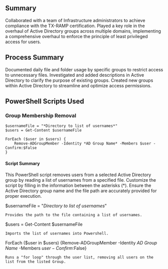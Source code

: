 ## Summary
Collaborated with a team of Infrastructure administrators to achieve compliance with the TX-RAMP certification. Played a key role in the overhaul of Active Directory groups across multiple domains, implementing a comprehensive overhaul to enforce the principle of least privileged access for users.

## Process Summary
Documented daily file and folder usage by specific groups to restrict access to unnecessary files.
Investigated and added descriptions in Active Directory to clarify the purpose of existing groups.
Created new groups within Active Directory to streamline and optimize access permissions.

## PowerShell Scripts Used
### Group Membership Removal
```
$usernameFile = "*Directory to list of usernames*"
$users = Get-Content $usernameFile

ForEach ($user in $users) {
    Remove-ADGroupMember -Identity *AD Group Name* -Members $user -Confirm:$False
}
```
#### Script Summary
This PowerShell script removes users from a selected Active Directory group by reading a list of usernames from a specified file. Customize the script by filling in the information between the asterisks (*). Ensure the Active Directory group name and the file path are accurately provided for proper execution.

$usernameFile = "*Directory to list of usernames*"

    Provides the path to the file containing a list of usernames.

$users = Get-Content $usernameFile

    Imports the list of usernames into Powershell.

ForEach ($user in $users) {Remove-ADGroupMember -Identity *AD Group Name* -Members $user -Confirm:$False}

    Runs a "for loop" through the user list, removing all users on the list from the listed Group.
